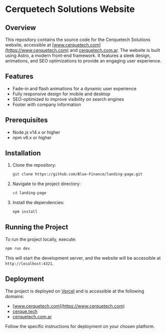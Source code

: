 # Cerquetech Solutions Website

## Overview

This repository contains the source code for the Cerquetech Solutions website, accessible at [www.cerquetech.com](https://www.cerquetech.com) and [cerquetech.com.ar](https://cerquetech.com.ar). The website is built using Astro, a modern front-end framework. It features a sleek design, animations, and SEO optimizations to provide an engaging user experience.

## Features

- Fade-in and flash animations for a dynamic user experience
- Fully responsive design for mobile and desktop
- SEO-optimized to improve visibility on search engines
- Footer with company information

## Prerequisites

- Node.js v14.x or higher
- npm v6.x or higher

## Installation

1. Clone the repository:

   ```bash
   git clone https://github.com/Blue-Finance/landing-page.git
   ```

2. Navigate to the project directory:

   ```bash
   cd landing-page
   ```

3. Install the dependencies:

   ```bash
   npm install
   ```

## Running the Project

To run the project locally, execute:

```bash
npm run dev
```

This will start the development server, and the website will be accessible at `http://localhost:4321`.

## Deployment

The project is deployed on [Vercel](https://vercel.com/) and is accessible at the following domains:

- [www.cerquetech.com](https://www.cerquetech.com)
- [cerque.tech](https://cerque.tech)
- [cerquetech.com.ar](https://cerquetech.com.ar)

Follow the specific instructions for deployment on your chosen platform.
